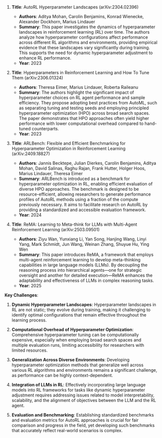 1. **Title**: AutoRL Hyperparameter Landscapes (arXiv:2304.02396)
   - **Authors**: Aditya Mohan, Carolin Benjamins, Konrad Wienecke, Alexander Dockhorn, Marius Lindauer
   - **Summary**: This paper investigates the dynamics of hyperparameter landscapes in reinforcement learning (RL) over time. The authors analyze how hyperparameter configurations affect performance across different RL algorithms and environments, providing empirical evidence that these landscapes vary significantly during training. This supports the need for dynamic hyperparameter adjustment to enhance RL performance.
   - **Year**: 2023

2. **Title**: Hyperparameters in Reinforcement Learning and How To Tune Them (arXiv:2306.01324)
   - **Authors**: Theresa Eimer, Marius Lindauer, Roberta Raileanu
   - **Summary**: The authors highlight the significant impact of hyperparameter choices on RL agent performance and sample efficiency. They propose adopting best practices from AutoML, such as separating tuning and testing seeds and employing principled hyperparameter optimization (HPO) across broad search spaces. The paper demonstrates that HPO approaches often yield higher performance with lower computational overhead compared to hand-tuned counterparts.
   - **Year**: 2023

3. **Title**: ARLBench: Flexible and Efficient Benchmarking for Hyperparameter Optimization in Reinforcement Learning (arXiv:2409.18827)
   - **Authors**: Jannis Becktepe, Julian Dierkes, Carolin Benjamins, Aditya Mohan, David Salinas, Raghu Rajan, Frank Hutter, Holger Hoos, Marius Lindauer, Theresa Eimer
   - **Summary**: ARLBench is introduced as a benchmark for hyperparameter optimization in RL, enabling efficient evaluation of diverse HPO approaches. The benchmark is designed to be resource-efficient, allowing researchers to generate performance profiles of AutoRL methods using a fraction of the compute previously necessary. It aims to facilitate research on AutoRL by providing a standardized and accessible evaluation framework.
   - **Year**: 2024

4. **Title**: ReMA: Learning to Meta-think for LLMs with Multi-Agent Reinforcement Learning (arXiv:2503.09501)
   - **Authors**: Ziyu Wan, Yunxiang Li, Yan Song, Hanjing Wang, Linyi Yang, Mark Schmidt, Jun Wang, Weinan Zhang, Shuyue Hu, Ying Wen
   - **Summary**: This paper introduces ReMA, a framework that employs multi-agent reinforcement learning to develop meta-thinking capabilities in large language models (LLMs). By decoupling the reasoning process into hierarchical agents—one for strategic oversight and another for detailed execution—ReMA enhances the adaptability and effectiveness of LLMs in complex reasoning tasks.
   - **Year**: 2025

**Key Challenges**:

1. **Dynamic Hyperparameter Landscapes**: Hyperparameter landscapes in RL are not static; they evolve during training, making it challenging to identify optimal configurations that remain effective throughout the learning process.

2. **Computational Overhead of Hyperparameter Optimization**: Comprehensive hyperparameter tuning can be computationally expensive, especially when employing broad search spaces and multiple evaluation runs, limiting accessibility for researchers with limited resources.

3. **Generalization Across Diverse Environments**: Developing hyperparameter optimization methods that generalize well across various RL algorithms and environments remains a significant challenge, as performance can be highly context-dependent.

4. **Integration of LLMs in RL**: Effectively incorporating large language models into RL frameworks for tasks like dynamic hyperparameter adjustment requires addressing issues related to model interpretability, scalability, and the alignment of objectives between the LLM and the RL agent.

5. **Evaluation and Benchmarking**: Establishing standardized benchmarks and evaluation metrics for AutoRL approaches is crucial for fair comparison and progress in the field, yet developing such benchmarks that accurately reflect real-world scenarios is complex. 